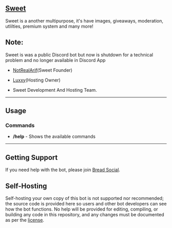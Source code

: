 
## [Sweet](https://discord.gg/K4jgjyxb)

Sweet is a another multipurpose, it's have images, giveaways, moderation, utlilties, premium system and many more!

## Note:

Sweet is was a public Discord bot but now is shutdown for a technical problem and no longer available in Discord App

- [NotRealArif](https://github.com/NotRealArif)(Sweet Founder)
- [Luxxy](https://github.com/Luxxy-GF)(Hosting Owner)

- Sweet Development And Hosting Team.
---

## Usage
### Commands  
* **/help** - Shows the available commands
---

## Getting Support
If you need help with the bot, please join [Bread Social](https://discord.gg/K4jgjyxb).

## Self-Hosting
Self-hosting your own copy of this bot is not supported nor recommended; the source code is provided here so users and other bot developers can see how the bot functions. No help will be provided for editing, compiling, or building any code in this repository, and any changes must be documented as per the [license](https://github.com/NotRealArif/Sweet-Discord-Bot/blob/main/LICENSE).
